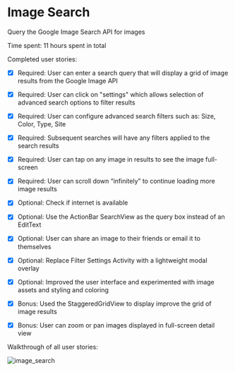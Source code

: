 # Image Search

Query the Google Image Search API for images

Time spent: 11 hours spent in total

Completed user stories:

 * [x] Required: User can enter a search query that will display a grid of image results from the Google Image API
 * [x] Required: User can click on "settings" which allows selection of advanced search options to filter results
 * [x] Required: User can configure advanced search filters such as: Size, Color, Type, Site
 * [x] Required: Subsequent searches will have any filters applied to the search results
 * [x] Required: User can tap on any image in results to see the image full-screen
 * [x] Required: User can scroll down “infinitely” to continue loading more image results
 * [x] Optional: Check if internet is available
 * [x] Optional: Use the ActionBar SearchView as the query box instead of an EditText
 * [x] Optional: User can share an image to their friends or email it to themselves
 * [x] Optional: Replace Filter Settings Activity with a lightweight modal overlay
 * [x] Optional: Improved the user interface and experimented with image assets and styling and coloring
 * [x] Bonus: Used the StaggeredGridView to display improve the grid of image results
 * [x] Bonus: User can zoom or pan images displayed in full-screen detail view


Walkthrough of all user stories:

![image_search](https://cloud.githubusercontent.com/assets/14814640/10569300/f810adfa-75d8-11e5-826e-740b867548db.gif)
